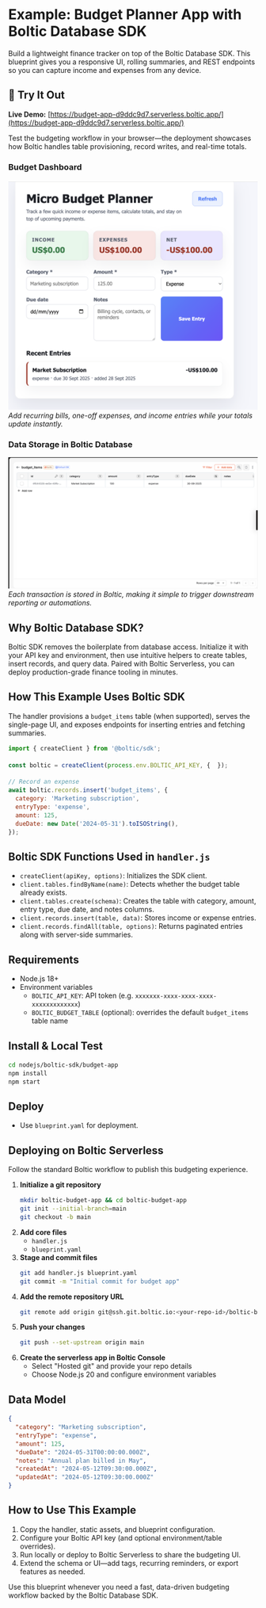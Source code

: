 # Example: Budget Planner App with Boltic Database SDK

Build a lightweight finance tracker on top of the Boltic Database SDK. This blueprint gives you a responsive UI, rolling summaries, and REST endpoints so you can capture income and expenses from any device.

## 🚀 Try It Out

**Live Demo:** [https://budget-app-d9ddc9d7.serverless.boltic.app/](https://budget-app-d9ddc9d7.serverless.boltic.app/)

Test the budgeting workflow in your browser—the deployment showcases how Boltic handles table provisioning, record writes, and real-time totals.

### Budget Dashboard

![Budget Dashboard](./budget-app.png)
_Add recurring bills, one-off expenses, and income entries while your totals update instantly._

### Data Storage in Boltic Database

![Boltic Budget Table](./budget-app-database.png)
_Each transaction is stored in Boltic, making it simple to trigger downstream reporting or automations._

## Why Boltic Database SDK?

Boltic SDK removes the boilerplate from database access. Initialize it with your API key and environment, then use intuitive helpers to create tables, insert records, and query data. Paired with Boltic Serverless, you can deploy production-grade finance tooling in minutes.

## How This Example Uses Boltic SDK

The handler provisions a `budget_items` table (when supported), serves the single-page UI, and exposes endpoints for inserting entries and fetching summaries.

```js
import { createClient } from '@boltic/sdk';

const boltic = createClient(process.env.BOLTIC_API_KEY, {  });

// Record an expense
await boltic.records.insert('budget_items', {
  category: 'Marketing subscription',
  entryType: 'expense',
  amount: 125,
  dueDate: new Date('2024-05-31').toISOString(),
});
```

## Boltic SDK Functions Used in `handler.js`

- `createClient(apiKey, options)`: Initializes the SDK client.
- `client.tables.findByName(name)`: Detects whether the budget table already exists.
- `client.tables.create(schema)`: Creates the table with category, amount, entry type, due date, and notes columns.
- `client.records.insert(table, data)`: Stores income or expense entries.
- `client.records.findAll(table, options)`: Returns paginated entries along with server-side summaries.

## Requirements

- Node.js 18+
- Environment variables
  - `BOLTIC_API_KEY`: API token (e.g. `xxxxxxx-xxxx-xxxx-xxxx-xxxxxxxxxxxxx`)
  - `BOLTIC_BUDGET_TABLE` (optional): overrides the default `budget_items` table name

## Install & Local Test

```bash
cd nodejs/boltic-sdk/budget-app
npm install
npm start
```

## Deploy

- Use `blueprint.yaml` for deployment.

## Deploying on Boltic Serverless

Follow the standard Boltic workflow to publish this budgeting experience.

1. **Initialize a git repository**
   ```bash
   mkdir boltic-budget-app && cd boltic-budget-app
   git init --initial-branch=main
   git checkout -b main
   ```
2. **Add core files**
   - `handler.js`
   - `blueprint.yaml`
3. **Stage and commit files**
   ```bash
   git add handler.js blueprint.yaml
   git commit -m "Initial commit for budget app"
   ```
4. **Add the remote repository URL**
   ```bash
   git remote add origin git@ssh.git.boltic.io:<your-repo-id>/boltic-budget-app.git
   ```
5. **Push your changes**
   ```bash
   git push --set-upstream origin main
   ```
6. **Create the serverless app in Boltic Console**
   - Select "Hosted git" and provide your repo details
   - Choose Node.js 20 and configure environment variables

## Data Model

```json
{
  "category": "Marketing subscription",
  "entryType": "expense",
  "amount": 125,
  "dueDate": "2024-05-31T00:00:00.000Z",
  "notes": "Annual plan billed in May",
  "createdAt": "2024-05-12T09:30:00.000Z",
  "updatedAt": "2024-05-12T09:30:00.000Z"
}
```

## How to Use This Example

1. Copy the handler, static assets, and blueprint configuration.
2. Configure your Boltic API key (and optional environment/table overrides).
3. Run locally or deploy to Boltic Serverless to share the budgeting UI.
4. Extend the schema or UI—add tags, recurring reminders, or export features as needed.

Use this blueprint whenever you need a fast, data-driven budgeting workflow backed by the Boltic Database SDK.
